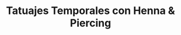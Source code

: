 ---
title: "Tatuajes Temporales con Henna & Piercing"
url: /panajachel/tatuajes-temporales-con-henna-und-piercing/
shop: tatuaje
---